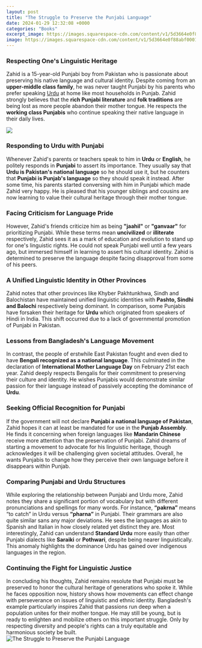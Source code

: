 ```yaml
---
layout: post
title: "The Struggle to Preserve the Punjabi Language"
date: 2024-01-29 12:32:08 +0000
categories: "Books"
excerpt_image: https://images.squarespace-cdn.com/content/v1/5d3664e0f88abf00019016dc/4640c26d-ab08-4ee6-8fb4-dcbd6e549c80/cover.jpg
image: https://images.squarespace-cdn.com/content/v1/5d3664e0f88abf00019016dc/4640c26d-ab08-4ee6-8fb4-dcbd6e549c80/cover.jpg
---
```


### Respecting One's Linguistic Heritage
Zahid is a 15-year-old Punjabi boy from Pakistan who is passionate about preserving his native language and cultural identity. Despite coming from an **upper-middle class family**, he was never taught Punjabi by his parents who prefer speaking [Urdu](https://yt.io.vn/collection/alamo) at home like most households in Punjab. Zahid strongly believes that the **rich Punjabi literature** and **folk traditions** are being lost as more people abandon their mother tongue. He respects the **working class Punjabis** who continue speaking their native language in their daily lives. 

![](https://images.thequint.com/thequint/2017-06/fb583de4-36f0-4f63-acf0-2919c198e96e/1706016c-e0bc-49d5-8f7b-f41ff26d8aad.jpg?auto=format%2Ccompress&amp;w=1200)
### Responding to Urdu with Punjabi  
Whenever Zahid's parents or teachers speak to him in **Urdu** or **English**, he politely responds in **Punjabi** to assert its importance. They usually say that **Urdu is Pakistan's national language** so he should use it, but he counters that **Punjabi is Punjab's language** so they should speak it instead. After some time, his parents started conversing with him in Punjabi which made Zahid very happy. He is pleased that his younger siblings and cousins are now learning to value their cultural heritage through their mother tongue.
### Facing Criticism for Language Pride
However, Zahid's friends criticize him as being **"jaahil"** or **"ganvaar"** for prioritizing Punjabi. While these terms mean **uncivilized** or **illiterate** respectively, Zahid sees it as a mark of education and evolution to stand up for one's linguistic rights. He could not speak Punjabi well until a few years ago, but immersed himself in learning to assert his cultural identity. Zahid is determined to preserve the language despite facing disapproval from some of his peers.
### A Unified Linguistic Identity in Other Provinces  
Zahid notes that other provinces like Khyber Pakhtunkhwa, Sindh and Balochistan have maintained unified linguistic identities with **Pashto, Sindhi and Balochi** respectively being dominant. In comparison, some Punjabis have forsaken their heritage for **Urdu** which originated from speakers of Hindi in India. This shift occurred due to a lack of governmental promotion of Punjabi in Pakistan. 
### Lessons from Bangladesh's Language Movement
In contrast, the people of erstwhile East Pakistan fought and even died to have **Bengali recognized as a national language**. This culminated in the declaration of **International Mother Language Day** on February 21st each year. Zahid deeply respects Bengalis for their commitment to preserving their culture and identity. He wishes Punjabis would demonstrate similar passion for their language instead of passively accepting the dominance of **Urdu**.
### Seeking Official Recognition for Punjabi
If the government will not declare **Punjabi a national language of Pakistan**, Zahid hopes it can at least be mandated for use in the **Punjab Assembly**. He finds it concerning when foreign languages like **Mandarin Chinese** receive more attention than the preservation of Punjabi. Zahid dreams of starting a movement to advocate for his linguistic heritage, though acknowledges it will be challenging given societal attitudes. Overall, he wants Punjabis to change how they perceive their own language before it disappears within Punjab.
### Comparing Punjabi and Urdu Structures
While exploring the relationship between Punjabi and Urdu more, Zahid notes they share a significant portion of vocabulary but with different pronunciations and spellings for many words. For instance, **“pakrna”** means “to catch” in Urdu versus **“pharna”** in Punjabi. Their grammars are also quite similar sans any major deviations. He sees the languages as akin to Spanish and Italian in how closely related yet distinct they are. Most interestingly, Zahid can understand **Standard Urdu** more easily than other Punjabi dialects like **Saraiki** or **Pothwari**, despite being nearer linguistically. This anomaly highlights the dominance Urdu has gained over indigenous languages in the region.
### Continuing the Fight for Linguistic Justice  
In concluding his thoughts, Zahid remains resolute that Punjabi must be preserved to honor the cultural heritage of generations who spoke it. While he faces opposition now, history shows how movements can effect change with perseverance on issues of linguistic and ethnic identity. Bangladesh's example particularly inspires Zahid that passions run deep when a population unites for their mother tongue. He may still be young, but is ready to enlighten and mobilize others on this important struggle. Only by respecting diversity and people's rights can a truly equitable and harmonious society be built.
![The Struggle to Preserve the Punjabi Language](https://images.squarespace-cdn.com/content/v1/5d3664e0f88abf00019016dc/4640c26d-ab08-4ee6-8fb4-dcbd6e549c80/cover.jpg)